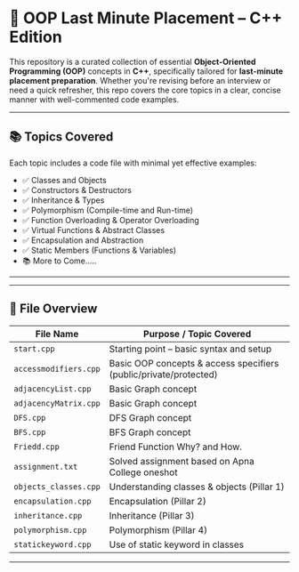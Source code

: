 # 🚀 OOP Last Minute Placement – C++ Edition

This repository is a curated collection of essential **Object-Oriented Programming (OOP)** concepts in **C++**, specifically tailored for **last-minute placement preparation**. Whether you're revising before an interview or need a quick refresher, this repo covers the core topics in a clear, concise manner with well-commented code examples.

---

## 📚 Topics Covered

Each topic includes a code file with minimal yet effective examples:

- ✅ Classes and Objects  
- ✅ Constructors & Destructors  
- ✅ Inheritance & Types 
- ✅ Polymorphism (Compile-time and Run-time)  
- ✅ Function Overloading & Operator Overloading  
- ✅ Virtual Functions & Abstract Classes   
- ✅ Encapsulation and Abstraction  
- ✅ Static Members (Functions & Variables)    
- 📚 More to Come.....
---

---

## 📁 File Overview

| File Name             | Purpose / Topic Covered                              | 
|-----------------------|------------------------------------------------------|
| `start.cpp`           | Starting point – basic syntax and setup              |
| `accessmodifiers.cpp`| Basic OOP concepts & access specifiers (public/private/protected) |
| `adjacencyList.cpp`  | Basic Graph concept                                   |
| `adjacencyMatrix.cpp`| Basic Graph concept                                   |
| `DFS.cpp`| DFS Graph concept                                   |
| `BFS.cpp`| BFS Graph concept                                   |
| `Friedd.cpp`| Friend Function Why? and How.                                   |
| `assignment.txt`      | Solved assignment based on Apna College oneshot      | 
| `objects_classes.cpp`| Understanding classes & objects (Pillar 1)           | 
| `encapsulation.cpp`   | Encapsulation (Pillar 2)                             | 
| `inheritance.cpp`     | Inheritance (Pillar 3)                               | 
| `polymorphism.cpp`    | Polymorphism (Pillar 4)                              | 
| `statickeyword.cpp`   | Use of static keyword in classes                     | 

---

